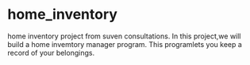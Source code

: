 # home_inventory
home inventory project from suven consultations.
In this project,we will build a home invemtory manager program. This programlets you keep a record of your belongings.
